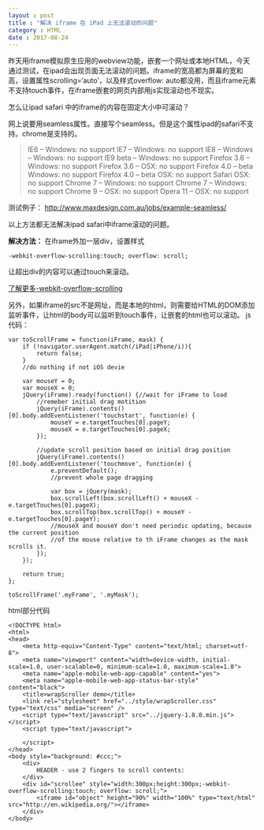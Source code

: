 ```yaml
---
layout : post
title : "解决 iframe 在 iPad 上无法滚动的问题"
category : HTML
date : 2017-08-24
---
```


<!-- more -->

昨天用iframe模拟原生应用的webview功能，嵌套一个网址或本地HTML，今天通过测试，在ipad会出现页面无法滚动的问题。iframe的宽高都为屏幕的宽和高，设置属性scrolling=‘auto’，以及样式overflow: auto都没用，而且iframe元素不支持touch事件，在iframe嵌套的网页内部用js实现滚动也不现实。 

怎么让ipad safari 中的iframe的内容在固定大小中可滚动？ 

网上说要用seamless属性。直接写个seamless。但是这个属性ipad的safari不支持。chrome是支持的。 

>IE6 – Windows: no support 
IE7 – Windows: no support 
IE8 – Windows – Windows: no support 
IE9 beta – Windows: no support 
Firefox 3.6 – Windows: no support 
Firefox 3.6 – OSX: no support 
Firefox 4.0 – beta Windows: no support 
Firefox 4.0 – beta OSX: no support 
Safari OSX: no support 
Chrome 7 – Windows: no support 
Chrome 7 – Windows: no support 
Chrome 9 – OSX: no support 
Opera 11 – OSX: no support 

测试例子： 
http://www.maxdesign.com.au/jobs/example-seamless/ 

以上方法都无法解决ipad safari中iframe滚动的问题。

**解决方法：** 
在iframe外加一层div，设置样式

    -webkit-overflow-scrolling:touch; overflow: scroll; 
    
让超出div的内容可以通过touch来滚动。

[了解更多-webkit-overflow-scrolling](http://blog.csdn.net/tcy9099/article/details/77529493)

另外，如果iframe的src不是网址，而是本地的html，则需要给HTML的DOM添加监听事件，让html的body可以监听到touch事件，让嵌套的html也可以滚动。
js代码：

	var toScrollFrame = function(iFrame, mask) {
		if (!navigator.userAgent.match(/iPad|iPhone/i)){
			return false;
		}
		//do nothing if not iOS devie

		var mouseY = 0;
		var mouseX = 0;
		jQuery(iFrame).ready(function() {//wait for iFrame to load
			//remeber initial drag motition
			jQuery(iFrame).contents()[0].body.addEventListener('touchstart', function(e) {
				mouseY = e.targetTouches[0].pageY;
				mouseX = e.targetTouches[0].pageX;
			});

			//update scroll position based on initial drag position
			jQuery(iFrame).contents()[0].body.addEventListener('touchmove', function(e) {
				e.preventDefault();
				//prevent whole page dragging

				var box = jQuery(mask);
				box.scrollLeft(box.scrollLeft() + mouseX - e.targetTouches[0].pageX);
				box.scrollTop(box.scrollTop() + mouseY - e.targetTouches[0].pageY);
				//mouseX and mouseY don't need periodic updating, because the current position
				//of the mouse relative to th iFrame changes as the mask scrolls it.
			});
		});

		return true;
	};

	toScrollFrame('.myFrame', '.myMask'); 

html部分代码 

	<!DOCTYPE html>
	<html>
	<head>
		<meta http-equiv="Content-Type" content="text/html; charset=utf-8">
		<meta name="viewport" content="width=device-width, initial-scale=1.0, user-scalable=0, minimum-scale=1.0, maximum-scale=1.0">
		<meta name="apple-mobile-web-app-capable" content="yes">
		<meta name="apple-mobile-web-app-status-bar-style" content="black">
		<title>wrapScroller demo</title>
		<link rel="stylesheet" href="../style/wrapScroller.css" type="text/css" media="screen" />
		<script type="text/javascript" src="../jquery-1.8.0.min.js"></script>
		<script type="text/javascript">
			
		</script>
	</head>
	<body style="background: #ccc;">
		<div>
			HEADER - use 2 fingers to scroll contents:
		</div>
		<div id="scrollee" style="width:300px;height:300px;-webkit-overflow-scrolling:touch; overflow: scroll;">
			<iframe id="object" height="90%" width="100%" type="text/html" src="http://en.wikipedia.org/"></iframe>
		</div>
	</body>
</html>


